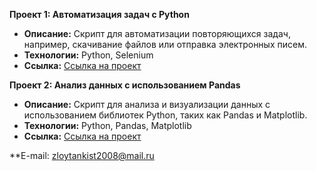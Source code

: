 **Проект 1: Автоматизация задач с Python**
- **Описание:** Скрипт для автоматизации повторяющихся задач, например, скачивание файлов или отправка электронных писем.
- **Технологии:** Python, Selenium
- **Ссылка:** [Ссылка на проект](https://github.com/username/project1)

**Проект 2: Анализ данных с использованием Pandas**
- **Описание:** Скрипт для анализа и визуализации данных с использованием библиотек Python, таких как Pandas и Matplotlib.
- **Технологии:** Python, Pandas, Matplotlib
- **Ссылка:** [Ссылка на проект](https://github.com/username/project3)

**E-mail: zloytankist2008@mail.ru
